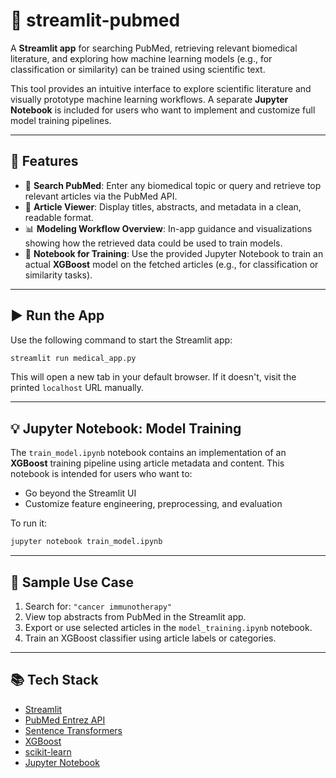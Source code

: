 # 🔬 streamlit-pubmed

A **Streamlit app** for searching PubMed, retrieving relevant biomedical literature, and exploring how machine learning models (e.g., for classification or similarity) can be trained using scientific text.

This tool provides an intuitive interface to explore scientific literature and visually prototype machine learning workflows. A separate **Jupyter Notebook** is included for users who want to implement and customize full model training pipelines.

---

## 🚀 Features

* 🔎 **Search PubMed**: Enter any biomedical topic or query and retrieve top relevant articles via the PubMed API.
* 📑 **Article Viewer**: Display titles, abstracts, and metadata in a clean, readable format.
* 📊 **Modeling Workflow Overview**: In-app guidance and visualizations showing how the retrieved data could be used to train models.
* 📓 **Notebook for Training**: Use the provided Jupyter Notebook to train an actual **XGBoost** model on the fetched articles (e.g., for classification or similarity tasks).

---

## ▶️ Run the App

Use the following command to start the Streamlit app:

```bash
streamlit run medical_app.py
```

This will open a new tab in your default browser. If it doesn't, visit the printed `localhost` URL manually.

---

## 💡 Jupyter Notebook: Model Training

The `train_model.ipynb` notebook contains an implementation of an **XGBoost** training pipeline using article metadata and content. This notebook is intended for users who want to:

* Go beyond the Streamlit UI
* Customize feature engineering, preprocessing, and evaluation

To run it:

```bash
jupyter notebook train_model.ipynb
```

---

## 🧪 Sample Use Case

1. Search for: `"cancer immunotherapy"`
2. View top abstracts from PubMed in the Streamlit app.
3. Export or use selected articles in the `model_training.ipynb` notebook.
4. Train an XGBoost classifier using article labels or categories.

---

## 📚 Tech Stack

* [Streamlit](https://streamlit.io/)
* [PubMed Entrez API](https://www.ncbi.nlm.nih.gov/home/develop/api/)
* [Sentence Transformers](https://www.sbert.net/)
* [XGBoost](https://xgboost.readthedocs.io/)
* [scikit-learn](https://scikit-learn.org/)
* [Jupyter Notebook](https://jupyter.org/)
